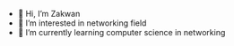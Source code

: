 - 👋 Hi, I’m Zakwan 
- 👀 I’m interested in networking field 
- 🌱 I’m currently learning computer science in networking 

<!---
Zex1710/Zex1710 is a ✨ special ✨ repository because its `README.md` (this file) appears on your GitHub profile.
You can click the Preview link to take a look at your changes.
--->
